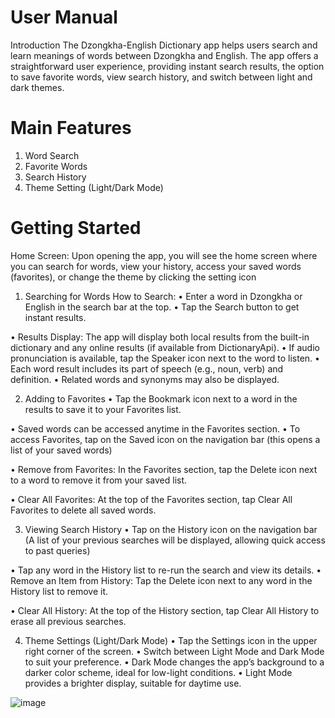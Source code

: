 # User Manual
Introduction
The Dzongkha-English Dictionary app helps users search and learn meanings of words between Dzongkha and English. The app offers a straightforward user experience, providing instant search results, the option to save favorite words, view search history, and switch between light and dark themes.

# Main Features
1.	Word Search
2.	Favorite Words
3.	Search History
4.	Theme Setting (Light/Dark Mode)

# Getting Started
Home Screen: 
Upon opening the app, you will see the home screen where you can search for words, view your history, access your saved words (favorites), or change the theme by clicking the setting icon
 

1.	Searching for Words
How to Search:
•	Enter a word in Dzongkha or English in the search bar at the top.
•	Tap the Search button to get instant results.
  

•	Results Display: The app will display both local results from the built-in dictionary and any online results (if available from DictionaryApi).
•	If audio pronunciation is available, tap the Speaker icon next to the word to listen.
•	Each word result includes its part of speech (e.g., noun, verb) and definition.
•	Related words and synonyms may also be displayed.
    

2.	Adding to Favorites
•	Tap the Bookmark icon next to a word in the results to save it to your Favorites list.
 
•	Saved words can be accessed anytime in the Favorites section.
•	To access Favorites, tap on the Saved icon on the navigation bar (this opens a list of your saved words)
 
•	Remove from Favorites: In the Favorites section, tap the Delete icon next to a word to remove it from your saved list.
 
•	Clear All Favorites: At the top of the Favorites section, tap Clear All Favorites to delete all saved words.
 
3.	Viewing Search History
•	Tap on the History icon on the navigation bar (A list of your previous searches will be displayed, allowing quick access to past queries)
 
•	Tap any word in the History list to re-run the search and view its details.
•	Remove an Item from History: Tap the Delete icon next to any word in the History list to remove it.
 
•	Clear All History: At the top of the History section, tap Clear All History to erase all previous searches.
 

4.	Theme Settings (Light/Dark Mode)
•	Tap the Settings icon in the upper right corner of the screen.
•	Switch between Light Mode and Dark Mode to suit your preference.
•	Dark Mode changes the app’s background to a darker color scheme, ideal for low-light conditions.
•	Light Mode provides a brighter display, suitable for daytime use.
 

![image](https://github.com/user-attachments/assets/911fa601-c5a0-4f17-99a7-7047c1dd81f9)
